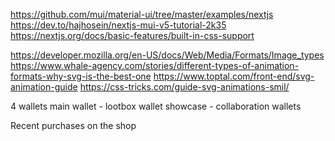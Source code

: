 


https://github.com/mui/material-ui/tree/master/examples/nextjs
https://dev.to/hajhosein/nextjs-mui-v5-tutorial-2k35
https://nextjs.org/docs/basic-features/built-in-css-support

https://developer.mozilla.org/en-US/docs/Web/Media/Formats/Image_types
https://www.whale-agency.com/stories/different-types-of-animation-formats-why-svg-is-the-best-one
https://www.toptal.com/front-end/svg-animation-guide
https://css-tricks.com/guide-svg-animations-smil/


4 wallets
    main wallet - lootbox wallet
    showcase - collaboration wallets

Recent purchases on the shop


